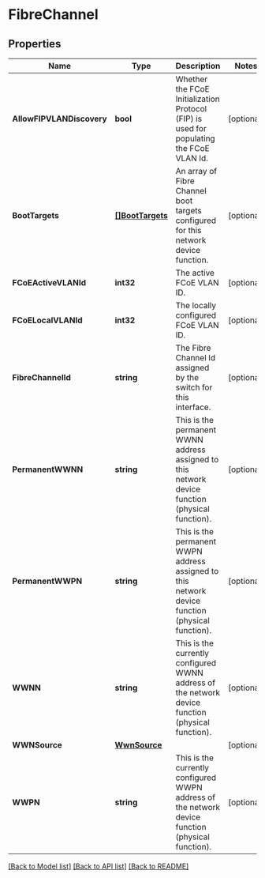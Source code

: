 # FibreChannel

## Properties
Name | Type | Description | Notes
------------ | ------------- | ------------- | -------------
**AllowFIPVLANDiscovery** | **bool** | Whether the FCoE Initialization Protocol (FIP) is used for populating the FCoE VLAN Id. | [optional] 
**BootTargets** | [**[]BootTargets**](BootTargets.md) | An array of Fibre Channel boot targets configured for this network device function. | [optional] 
**FCoEActiveVLANId** | **int32** | The active FCoE VLAN ID. | [optional] 
**FCoELocalVLANId** | **int32** | The locally configured FCoE VLAN ID. | [optional] 
**FibreChannelId** | **string** | The Fibre Channel Id assigned by the switch for this interface. | [optional] 
**PermanentWWNN** | **string** | This is the permanent WWNN address assigned to this network device function (physical function). | [optional] 
**PermanentWWPN** | **string** | This is the permanent WWPN address assigned to this network device function (physical function). | [optional] 
**WWNN** | **string** | This is the currently configured WWNN address of the network device function (physical function). | [optional] 
**WWNSource** | [**WwnSource**](WWNSource.md) |  | [optional] 
**WWPN** | **string** | This is the currently configured WWPN address of the network device function (physical function). | [optional] 

[[Back to Model list]](../README.md#documentation-for-models) [[Back to API list]](../README.md#documentation-for-api-endpoints) [[Back to README]](../README.md)


